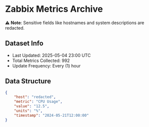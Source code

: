 # Zabbix Metrics Archive

⚠️ **Note**: Sensitive fields like hostnames and system descriptions are redacted.

## Dataset Info
- Last Updated: 2025-05-04 23:00 UTC
- Total Metrics Collected: 992
- Update Frequency: Every (1) hour

## Data Structure
```json
{
    "host": "redacted",
    "metric": "CPU Usage",
    "value": "12.5",
    "units": "%",
    "timestamp": "2024-05-21T12:00:00"
}
```
